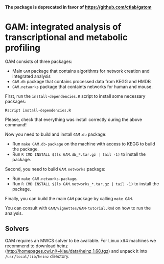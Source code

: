 **The package is deprecated in favor of https://github.com/ctlab/gatom**

# GAM: integrated analysis of transcriptional and metabolic profiling

GAM consists of three packages: 
* Main `GAM` package that contains algorithms for network creation and integrated analysis
* `GAM.db` package that contains processed data from KEGG and HMDB
* `GAM.networks` package that containts networks for human and mouse.

First, run the `install-dependencies.R` script to install some necessary packages:
```
Rscript install-dependencies.R
```

Please, check that everything was install correctly during the above command!

Now you need to build and install `GAM.db` package:
* Run `make GAM.db-package` on the machine with access to KEGG to build the package.
* Run `R CMD INSTALL $(ls GAM.db_*.tar.gz | tail -1)` to install the package.

Second, you need to build `GAM.networks` package:
* Run `make GAM.networks-package`.
* Run `R CMD INSTALL $(ls GAM.networks_*.tar.gz | tail -1)` to install the package.

Finally, you can build the main `GAM` package by calling `make GAM`.

You can consult with `GAM/vignettes/GAM-tutorial.Rmd` on how to run the analysis.

## Solvers

GAM requires an MWCS solver to be available. For Linux x64 machines we recommend to download heinz (http://homepages.cwi.nl/~klau/data/heinz_1.68.tgz) and unpack it into `/usr/local/lib/heinz` directory.
